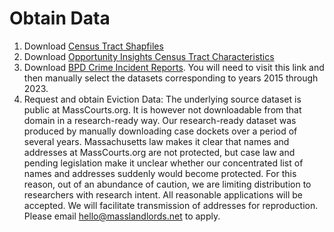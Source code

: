 # Obtain Data
1. Download [Census Tract Shapfiles](https://bostonopendata-boston.opendata.arcgis.com/api/download/v1/items/4a8eb4fb3be44ed5a1eec28551b9f3b2/shapefile?layers=0)
2. Download [Opportunity Insights Census Tract Characteristics](https://opportunityinsights.org/wp-content/uploads/2018/10/tract_covariates.csv)
3. Download [BPD Crime Incident Reports](https://data.boston.gov/dataset/crime-incident-reports-august-2015-to-date-source-new-system). You will need to visit this link and then manually select the datasets corresponding to years 2015 through 2023.
4. Request and obtain Eviction Data: The underlying source dataset is public at MassCourts.org. It is however not downloadable from that domain in a research-ready way. Our research-ready dataset was produced by manually downloading case dockets over a period of several years. Massachusetts law makes it clear that names and addresses at MassCourts.org are not protected, but case law and pending legislation make it unclear whether our concentrated list of names and addresses suddenly would become protected. For this reason, out of an abundance of caution, we are limiting distribution to researchers with research intent. All reasonable applications will be accepted. We will facilitate transmission of addresses for reproduction. Please email hello@masslandlords.net to apply.
